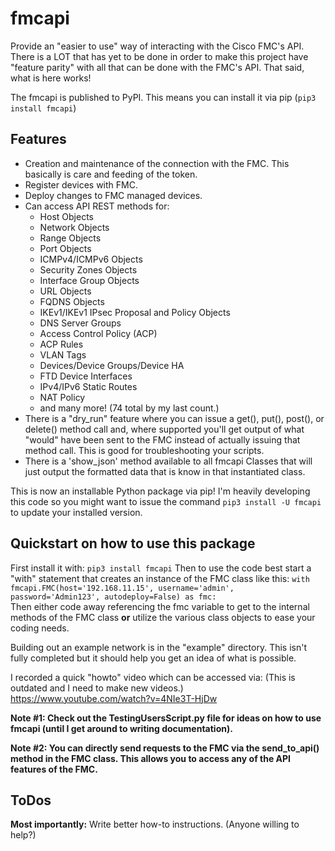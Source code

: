# fmcapi
Provide an "easier to use" way of interacting with the Cisco FMC's API.
There is a LOT that has yet to be done in order to make this project 
have "feature parity" with all that can be done with the FMC's API.
That said, what is here works!

The fmcapi is published to PyPI.  This means you can install it via pip 
(`pip3 install fmcapi`)

## Features
* Creation and maintenance of the connection with the FMC.  This basically is care and feeding of the token.
* Register devices with FMC.
* Deploy changes to FMC managed devices.
* Can access API REST methods for: 
  * Host Objects
  * Network Objects
  * Range Objects
  * Port Objects
  * ICMPv4/ICMPv6 Objects
  * Security Zones Objects
  * Interface Group Objects
  * URL Objects
  * FQDNS Objects
  * IKEv1/IKEv1 IPsec Proposal and Policy Objects
  * DNS Server Groups
  * Access Control Policy (ACP)
  * ACP Rules
  * VLAN Tags
  * Devices/Device Groups/Device HA
  * FTD Device Interfaces
  * IPv4/IPv6 Static Routes
  * NAT Policy
  * and many more!  (74 total by my last count.)
* There is a "dry_run" feature where you can issue a get(), put(), post(), or delete() method call and, where supported
you'll get output of what "would" have been sent to the FMC instead of actually issuing that method call.  This is good
for troubleshooting your scripts.
* There is a 'show_json' method available to all fmcapi Classes that will just output the formatted data that is know
in that instantiated class.

This is now an installable Python package via pip!  I'm heavily developing this code so you might want to issue the 
command `pip3 install -U fmcapi` to update your installed version.

## Quickstart on how to use this package
First install it with: `pip3 install fmcapi`
Then to use the code best start a "with" statement that creates an instance of the FMC class like this: 
`with fmcapi.FMC(host='192.168.11.15', username='admin', password='Admin123', autodeploy=False) as fmc:`  
Then either code away referencing the fmc variable to get to the internal methods of the FMC class **or** utilize 
the various class objects to ease your coding needs.

Building out an example network is in the "example" directory.  This isn't fully completed but it should help you get
an idea of what is possible.

I recorded a quick "howto" video which can be accessed via:  (This is outdated and I need to make new videos.) 
https://www.youtube.com/watch?v=4NIe3T-HjDw
 
**Note #1:  Check out the TestingUsersScript.py file for ideas on how 
to use fmcapi (until I get around to writing documentation).**

**Note #2:  You can directly send requests to the FMC via the send_to_api() method in the FMC class.  This allows you 
to access any of the API features of the FMC.**

## ToDos
**Most importantly:** Write better how-to instructions.  (Anyone willing to help?) 
